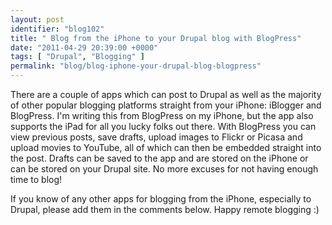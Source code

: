 ```yaml
---
layout: post
identifier: "blog102"
title: " Blog from the iPhone to your Drupal blog with BlogPress"
date: "2011-04-29 20:39:00 +0000"
tags: [ "Drupal", "Blogging" ]
permalink: "blog/blog-iphone-your-drupal-blog-blogpress"
---
```

There are a couple of apps which can post to Drupal as well as the majority of other popular blogging platforms straight from your iPhone: iBlogger and BlogPress. I'm writing this from BlogPress on my iPhone, but the app also supports the iPad for all you lucky folks out there. With BlogPress you can view previous posts, save drafts, upload images to Flickr or Picasa and upload movies to YouTube, all of which can then be embedded straight into the post. Drafts can be saved to the app and are stored on the iPhone or can be stored on your Drupal site. No more excuses for not having enough time to blog!

If you know of any other apps for blogging from the iPhone, especially to Drupal, please add them in the comments below. Happy remote blogging :)